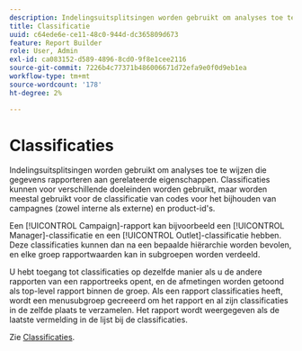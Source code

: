 ```yaml
---
description: Indelingsuitsplitsingen worden gebruikt om analyses toe te wijzen die gegevens rapporteren aan gerelateerde eigenschappen. Classificaties kunnen voor verschillende doeleinden worden gebruikt, maar worden meestal gebruikt voor de classificatie van codes voor het bijhouden van campagnes (zowel interne als externe) en product-id's.
title: Classificatie
uuid: c64ede6e-ce11-48c0-944d-dc365809d673
feature: Report Builder
role: User, Admin
exl-id: ca083152-d589-4896-8cd0-9f8e1cee2116
source-git-commit: 7226b4c77371b486006671d72efa9e0f0d9eb1ea
workflow-type: tm+mt
source-wordcount: '178'
ht-degree: 2%

---
```


# Classificaties

Indelingsuitsplitsingen worden gebruikt om analyses toe te wijzen die gegevens rapporteren aan gerelateerde eigenschappen. Classificaties kunnen voor verschillende doeleinden worden gebruikt, maar worden meestal gebruikt voor de classificatie van codes voor het bijhouden van campagnes (zowel interne als externe) en product-id&#39;s.

Een [!UICONTROL Campaign]-rapport kan bijvoorbeeld een [!UICONTROL Manager]-classificatie en een [!UICONTROL Outlet]-classificatie hebben. Deze classificaties kunnen dan na een bepaalde hiërarchie worden bevolen, en elke groep rapportwaarden kan in subgroepen worden verdeeld.

U hebt toegang tot classificaties op dezelfde manier als u de andere rapporten van een rapportreeks opent, en de afmetingen worden getoond als top-level rapport binnen de groep. Als een rapport classificaties heeft, wordt een menusubgroep gecreeerd om het rapport en al zijn classificaties in de zelfde plaats te verzamelen. Het rapport wordt weergegeven als de laatste vermelding in de lijst bij de classificaties.

Zie [Classificaties](/help/components/classifications/c-classifications.md).
